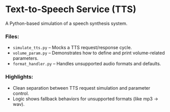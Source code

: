 # Text-to-Speech Service (TTS)

A Python-based simulation of a speech synthesis system.

### Files:
- `simulate_tts.py` – Mocks a TTS request/response cycle.
- `volume_param.py` – Demonstrates how to define and print volume-related parameters.
- `format_handler.py` – Handles unsupported audio formats and defaults.

### Highlights:
- Clean separation between TTS request simulation and parameter control.
- Logic shows fallback behaviors for unsupported formats (like mp3 → wav).
